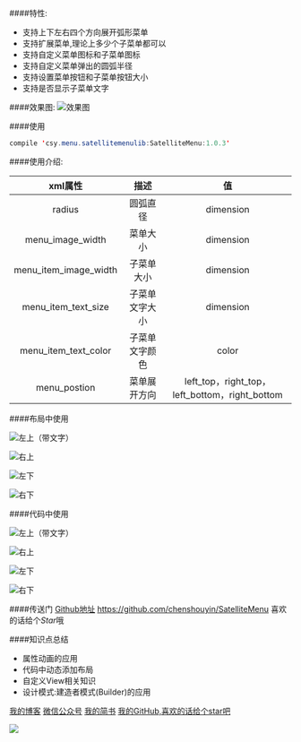 ####特性:
* 支持上下左右四个方向展开弧形菜单 
* 支持扩展菜单,理论上多少个子菜单都可以
* 支持自定义菜单图标和子菜单图标
* 支持自定义菜单弹出的圆弧半径 
* 支持设置菜单按钮和子菜单按钮大小
* 支持是否显示子菜单文字

####效果图:
![效果图](http://upload-images.jianshu.io/upload_images/2704327-b0bb086efec5176d.gif?imageMogr2/auto-orient/strip)

####使用
```java
compile 'csy.menu.satellitemenulib:SatelliteMenu:1.0.3'
```

####使用介绍:


| xml属性        | 描述           | 值  |
| :-------------: |:-------------:| :------:|
| radius      | 圆弧直径 | dimension |
| menu_image_width     | 菜单大小      |   dimension |
| menu_item_image_width | 子菜单大小      |    dimension |
| menu_item_text_size      | 子菜单文字大小 | dimension |
| menu_item_text_color     | 子菜单文字颜色      |   color |
| menu_postion | 菜单展开方向      |    left_top，right_top，left_bottom，right_bottom |

####布局中使用

![左上（带文字）](http://upload-images.jianshu.io/upload_images/2704327-e9555b8adeb1eab3.png?imageMogr2/auto-orient/strip%7CimageView2/2/w/1240)


![右上](http://upload-images.jianshu.io/upload_images/2704327-d9aee4468060bc6e.png?imageMogr2/auto-orient/strip%7CimageView2/2/w/1240)


![左下](http://upload-images.jianshu.io/upload_images/2704327-3978fffea4e9c52e.png?imageMogr2/auto-orient/strip%7CimageView2/2/w/1240)

![右下](http://upload-images.jianshu.io/upload_images/2704327-6d7e9f2dd2eea526.png?imageMogr2/auto-orient/strip%7CimageView2/2/w/1240)

####代码中使用

![左上（带文字）](http://upload-images.jianshu.io/upload_images/2704327-9e42a6294228587a.png?imageMogr2/auto-orient/strip%7CimageView2/2/w/1240)


![右上](http://upload-images.jianshu.io/upload_images/2704327-a1396daa21e94dfb.png?imageMogr2/auto-orient/strip%7CimageView2/2/w/1240)

![左下](http://upload-images.jianshu.io/upload_images/2704327-f5b9c499c337b60f.png?imageMogr2/auto-orient/strip%7CimageView2/2/w/1240)

![右下](http://upload-images.jianshu.io/upload_images/2704327-e010711a23511c60.png?imageMogr2/auto-orient/strip%7CimageView2/2/w/1240)




####传送门
[Github地址](https://github.com/chenshouyin/SatelliteMenu) https://github.com/chenshouyin/SatelliteMenu
喜欢的话给个*Star*哦

####知识点总结
* 属性动画的应用
* 代码中动态添加布局
* 自定义View相关知识
* 设计模式:建造者模式(Builder)的应用



[我的博客](http://blog.csdn.net/e_inch_photo)
[微信公众号](https://mp.weixin.qq.com/s?__biz=MjM5NjU2OTE0OQ==&mid=2247483755&idx=1&sn=1f1612fdb0e5ce1edcd4e13a800e2aef&chksm=a6e608399191812fcde0e2be56d9c78425f908c9f6d2fe99e10e6dd2a8523c79bf821ba90ff7#rd)
[我的简书](http://www.jianshu.com/u/303ec9abdc08)
[我的GitHub,喜欢的话给个star吧](https://github.com/chenshouyin)

![](http://upload-images.jianshu.io/upload_images/2704327-b5b62bcf43f76f74.jpg?imageMogr2/auto-orient/strip%7CimageView2/2/w/1240)
